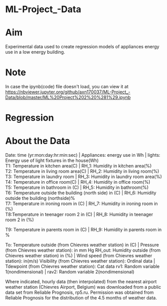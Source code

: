 # ML-Project_-Data 
# Aim
Experimental data used to create regression models of appliances energy use in a low energy building.

# Note 
In case the ipynb(code) file doesn't load, you can view it at https://nbviewer.jupyter.org/github/axn170037/ML-Project_-Data/blob/master/ML%20Project%202%20%281%29.ipynb     
#  Regression

# About the Data

Date: time (yr:mon:day:hr:min:sec)    |  Appliances: energy use in Wh   |  lights: Energy use of light fixtures in the house(Wh)  
T1: Temperature in kitchen area(C)            |                              RH_1: Humidity in kitchen area(%)      
T2: Temperature in living room area(C)        |                              RH_2: Humidity in living room(%)         
T3: Temperature in laundry room               |                              RH_3: Humidity in laundry room area(%)             
T4: Temperature in office room(C)             |                              RH_4: Humidity in office room(%)       
T5: Temperature in bathroom in (C)            |                              RH_5: Humidity in bathroom(%)                    
T6: Temperature outside the building (north side) in (C)     |              RH_6: Humidity outside the building (northside)%    
T7: Temperature in ironing room in (C)                       |               RH_7: Humidity in ironing room in (%)    
T8:Temperature in teenager room 2 in (C)                     |               RH_8: Humidity in teenager room 2 in (%) 

T9: Temperature in parents room in (C)                       |              RH_9: Humidity in parents room in %

To: Temperature outside (from Chievres weather station) in (C)   |           Pressure (from Chievres weather station): in mm Hg
RH_out: Humidity outside (from Chievres weather station) in (%)  |           Wind speed (from Chievres weather station): in(m/s)
Visibility (from Chievres weather station): Ordinal data         |           Tdewpoint (from Chievres weather station): Cat data
rv1: Random variable 1(nondimensional)                           |           rav2: Random variable 2(nondimensional)

Where indicated, hourly data (then interpolated) from the nearest airport weather station (Chievres Airport, Belgium) was downloaded from a public data set from Reliable Prognosis, rp5.ru. Permission was obtained from Reliable Prognosis for the distribution of the 4.5 months of weather data.
